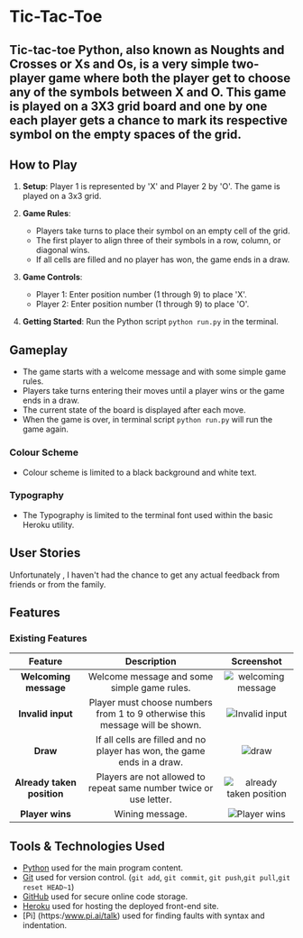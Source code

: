 # Tic-Tac-Toe 

## Tic-tac-toe Python, also known as Noughts and Crosses or Xs and Os, is a very simple two-player game where both the player get to choose any of the symbols between X and O. This game is played on a 3X3 grid board and one by one each player gets a chance to mark its respective symbol on the empty spaces of the grid.
## How to Play

1. **Setup**: Player 1 is represented by 'X' and Player 2 by 'O'. The game is played on a 3x3 grid.
   
2. **Game Rules**:
   - Players take turns to place their symbol on an empty cell of the grid.
   - The first player to align three of their symbols in a row, column, or diagonal wins.
   - If all cells are filled and no player has won, the game ends in a draw.

3. **Game Controls**:
   - Player 1: Enter position number (1 through 9) to place 'X'.
   - Player 2: Enter position number (1 through 9) to place 'O'.

4. **Getting Started**: Run the Python script `python run.py` in the terminal.

## Gameplay

- The game starts with a welcome message and with some simple game rules.
- Players take turns entering their moves until a player wins or the game ends in a draw.
- The current state of the board is displayed after each move.
- When the game is over, in terminal script `python run.py` will run the game again.

### Colour Scheme

- Colour scheme is limited to a black background and white text.

### Typography

- The Typography is limited to the terminal font used within the basic Heroku utility.

## User Stories

Unfortunately , I haven't had the chance to get any actual feedback from friends or from the family.

## Features

### Existing Features

| Feature | Description | Screenshot |
| :---: | :---: | :---: |
| **Welcoming message** | Welcome message and some simple game rules. | ![welcoming message](https://github.com/user-attachments/assets/3eb3de3b-d6fc-4292-80a5-77fb43444f92)|
| **Invalid input** | Player must choose numbers from 1 to 9 otherwise this message will be shown. | ![Invalid input](https://github.com/user-attachments/assets/504345a4-00c5-4751-a0c9-cc6f9ff9032a)|
| **Draw** | If all cells are filled and no player has won, the game ends in a draw. | ![draw](https://github.com/user-attachments/assets/6a083854-a463-4832-a05a-5c13a8b106d2)|
| **Already taken position** | Players are not allowed to repeat same number twice or use letter. | ![already taken position](https://github.com/user-attachments/assets/56aebd44-2fbc-43d5-95b2-3bf9cd40200c)|
| **Player wins** | Wining message. | ![Player wins](https://github.com/user-attachments/assets/b541405f-9ebe-442b-a319-f960ea6dcf27)|

## Tools & Technologies Used

- [Python](https://www.python.org/) used for the main program content.
- [Git](https://git-scm.com) used for version control. (`git add`, `git commit`, `git push`,`git pull`,`git reset HEAD~1`)
- [GitHub](https://github.com) used for secure online code storage.
- [Heroku](https://www.heroku.com) used for hosting the deployed front-end site.
- [Pi] (https:/www.pi.ai/talk) used for finding faults with syntax and indentation.




 
